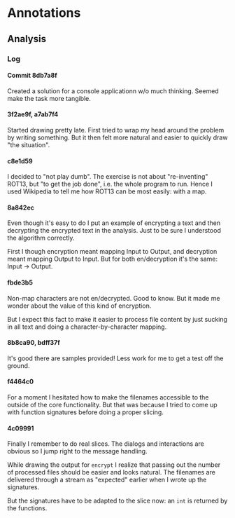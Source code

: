 # Annotations
## Analysis
### Log
#### Commit 8db7a8f
Created a solution for a console applicationn w/o much thinking. Seemed make the task more tangible.

#### 3f2ae9f, a7ab7f4
Started drawing pretty late. First tried to wrap my head around the problem by writing something. But it then felt more natural and easier to quickly draw "the situation".

#### c8e1d59
I decided to "not play dumb". The exercise is not about "re-inventing" ROT13, but "to get the job done", i.e. the whole program to run. Hence I used Wikipedia to tell me how ROT13 can be most easily: with a map.

#### 8a842ec
Even though it's easy to do I put an example of encrypting a text and then decrypting the encrypted text in the analysis. Just to be sure I understood the algorithm correctly.

First I though encryption meant mapping Input to Output, and decryption meant mapping Output to Input. But for both en/decryption it's the same: Input -> Output.

#### fbde3b5
Non-map characters are not en/decrypted. Good to know. But it made me wonder about the value of this kind of encryption.

But I expect this fact to make it easier to process file content by just sucking in all text and doing a character-by-character mapping.

#### 8b8ca90, bdff37f
It's good there are samples provided! Less work for me to get a test off the ground.

#### f4464c0
For a moment I hesitated how to make the filenames accessible to the outside of the core functionality. But that was because I tried to come up with function signatures before doing a proper slicing.

#### 4c09991
Finally I remember to do real slices. The dialogs and interactions are obvious so I jump right to the message handling.

While drawing the output for `encrypt` I realize that passing out the number of processed files should be easier and looks natural. The filenames are delivered through a stream as "expected" earlier when I wrote up the signatures.

But the signatures have to be adapted to the slice now: an `int` is returned by the functions.

